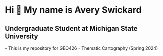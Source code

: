 Hi 👋 My name is Avery Swickard
===============================

Undergraduate Student at Michigan State University
--------------------------------------------------

\- This is my repository for GEO426 - Thematic Cartography (Spring 2024)
